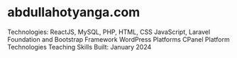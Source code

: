 # abdullahotyanga.com
Technologies:
ReactJS, MySQL, PHP, HTML, CSS
JavaScript, Laravel
Foundation and Bootstrap Framework
WordPress Platforms
CPanel Platform Technologies
Teaching Skills
Built: January 2024
